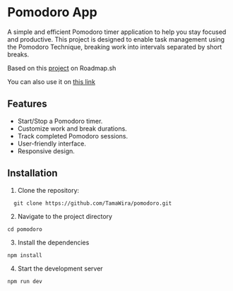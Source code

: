 # Pomodoro App

A simple and efficient Pomodoro timer application to help you stay focused and productive. This project is designed to enable task management using the Pomodoro Technique, breaking work into intervals separated by short breaks.

Based on this [project](https://roadmap.sh/projects/pomodoro-timer) on Roadmap.sh

You can also use it on [this link](https://pomodoro-sandy-five.vercel.app/)

## Features

- Start/Stop a Pomodoro timer.
- Customize work and break durations.
- Track completed Pomodoro sessions.
- User-friendly interface.
- Responsive design.

## Installation

1. Clone the repository:

```
  git clone https://github.com/TamaWira/pomodoro.git
```

2. Navigate to the project directory

```
cd pomodoro
```

3. Install the dependencies

```
npm install
```

4. Start the development server

```
npm run dev
```
